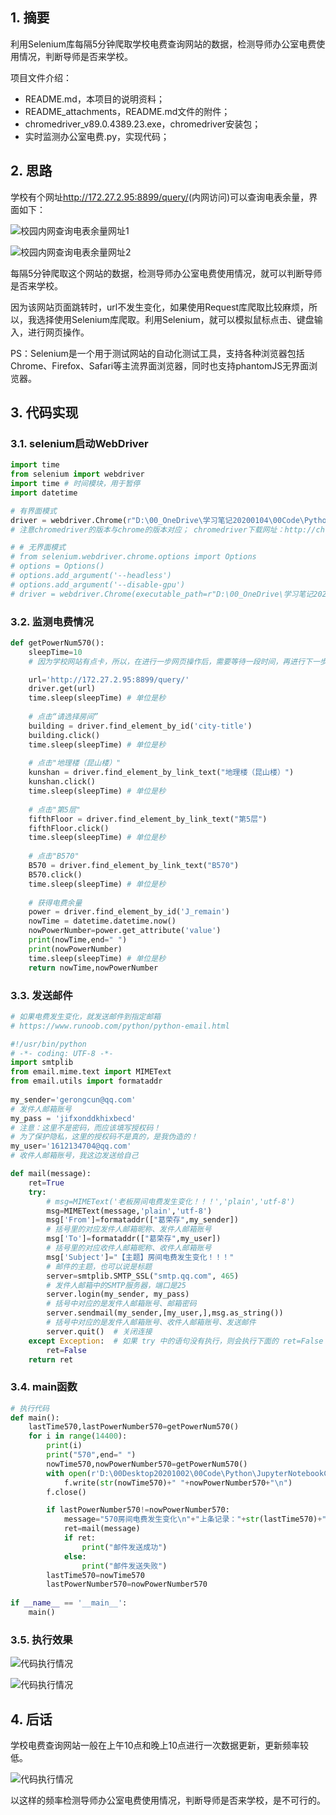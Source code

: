 ## 1. 摘要

利用Selenium库每隔5分钟爬取学校电费查询网站的数据，检测导师办公室电费使用情况，判断导师是否来学校。

项目文件介绍：  
- README.md，本项目的说明资料；
- README_attachments，README.md文件的附件；
- chromedriver_v89.0.4389.23.exe，chromedriver安装包；
- 实时监测办公室电费.py，实现代码；

## 2. 思路

学校有个网址<http://172.27.2.95:8899/query/>(内网访问)可以查询电表余量，界面如下：

![校园内网查询电表余量网址1](README_attachments/校园内网查询电表余量网址1.png)

![校园内网查询电表余量网址2](README_attachments/校园内网查询电表余量网址2.png)

每隔5分钟爬取这个网站的数据，检测导师办公室电费使用情况，就可以判断导师是否来学校。

因为该网站页面跳转时，url不发生变化，如果使用Request库爬取比较麻烦，所以，我选择使用Selenium库爬取。利用Selenium，就可以模拟鼠标点击、键盘输入，进行网页操作。

PS：Selenium是一个用于测试网站的自动化测试工具，支持各种浏览器包括Chrome、Firefox、Safari等主流界面浏览器，同时也支持phantomJS无界面浏览器。

## 3. 代码实现

### 3.1. selenium启动WebDriver

```python
import time
from selenium import webdriver
import time # 时间模块，用于暂停
import datetime

# 有界面模式
driver = webdriver.Chrome(r"D:\00_OneDrive\学习笔记20200104\00Code\Python\ChromeDriver\chromedriver_v88.0.4324.96.exe")
# 注意chromedriver的版本与chrome的版本对应； chromedriver下载网址：http://chromedriver.chromium.org/downloads

# # 无界面模式
# from selenium.webdriver.chrome.options import Options
# options = Options()
# options.add_argument('--headless')
# options.add_argument('--disable-gpu')
# driver = webdriver.Chrome(executable_path=r"D:\00_OneDrive\学习笔记20200104\00Code\Python\ChromeDriver\chromedriver_v88.0.4324.96.exe",options=options)
```

### 3.2. 监测电费情况

```python
def getPowerNum570():
    sleepTime=10
    # 因为学校网站有点卡，所以，在进行一步网页操作后，需要等待一段时间，再进行下一步操作，我设置的等待时间是10s

    url='http://172.27.2.95:8899/query/'
    driver.get(url)
    time.sleep(sleepTime) # 单位是秒
    
    # 点击“请选择房间”
    building = driver.find_element_by_id('city-title')
    building.click()
    time.sleep(sleepTime) # 单位是秒
    
    # 点击"地理楼（昆山楼）"
    kunshan = driver.find_element_by_link_text("地理楼（昆山楼）")
    kunshan.click()
    time.sleep(sleepTime) # 单位是秒
    
    # 点击"第5层"
    fifthFloor = driver.find_element_by_link_text("第5层")
    fifthFloor.click()
    time.sleep(sleepTime) # 单位是秒
    
    # 点击"B570"
    B570 = driver.find_element_by_link_text("B570")
    B570.click()
    time.sleep(sleepTime) # 单位是秒
    
    # 获得电费余量
    power = driver.find_element_by_id('J_remain')
    nowTime = datetime.datetime.now()
    nowPowerNumber=power.get_attribute('value')
    print(nowTime,end=" ")
    print(nowPowerNumber)
    time.sleep(sleepTime) # 单位是秒
    return nowTime,nowPowerNumber
```

### 3.3. 发送邮件

```python
# 如果电费发生变化，就发送邮件到指定邮箱
# https://www.runoob.com/python/python-email.html

#!/usr/bin/python
# -*- coding: UTF-8 -*-
import smtplib
from email.mime.text import MIMEText
from email.utils import formataddr
 
my_sender='gerongcun@qq.com'
# 发件人邮箱账号
my_pass = 'jifxonddkhixbecd'
# 注意：这里不是密码，而应该填写授权码！
# 为了保护隐私，这里的授权码不是真的，是我伪造的！
my_user='1612134704@qq.com'
# 收件人邮箱账号，我这边发送给自己

def mail(message):
    ret=True
    try:
        # msg=MIMEText('老板房间电费发生变化！！！','plain','utf-8')
        msg=MIMEText(message,'plain','utf-8')
        msg['From']=formataddr(["葛荣存",my_sender])
        # 括号里的对应发件人邮箱昵称、发件人邮箱账号
        msg['To']=formataddr(["葛荣存",my_user])       
        # 括号里的对应收件人邮箱昵称、收件人邮箱账号
        msg['Subject']="【主题】房间电费发生变化！！！"
        # 邮件的主题，也可以说是标题
        server=smtplib.SMTP_SSL("smtp.qq.com", 465)
        # 发件人邮箱中的SMTP服务器，端口是25
        server.login(my_sender, my_pass)
        # 括号中对应的是发件人邮箱账号、邮箱密码
        server.sendmail(my_sender,[my_user,],msg.as_string())
        # 括号中对应的是发件人邮箱账号、收件人邮箱账号、发送邮件
        server.quit()  # 关闭连接
    except Exception:  # 如果 try 中的语句没有执行，则会执行下面的 ret=False
        ret=False
    return ret
```

### 3.4. main函数

```python
# 执行代码
def main():
    lastTime570,lastPowerNumber570=getPowerNum570()
    for i in range(14400):
        print(i)
        print("570",end=" ")
        nowTime570,nowPowerNumber570=getPowerNum570()
        with open(r'D:\00Desktop20201002\00Code\Python\JupyterNotebookCode\20201201实时记录电费使用情况\Result\570电费v2.txt', 'a') as f:
            f.write(str(nowTime570)+" "+nowPowerNumber570+"\n")
        f.close()

        if lastPowerNumber570!=nowPowerNumber570:
            message="570房间电费发生变化\n"+"上条记录："+str(lastTime570)+" "+lastPowerNumber570+"\n"+"当前记录："+str(nowTime570)+" "+nowPowerNumber570+"\n"
            ret=mail(message)
            if ret:
                print("邮件发送成功")
            else:
                print("邮件发送失败")
        lastTime570=nowTime570
        lastPowerNumber570=nowPowerNumber570
    
if __name__ == '__main__':
    main()
```

### 3.5. 执行效果

![代码执行情况](README_attachments/代码执行情况.png)

![代码执行情况](README_attachments/代码执行情况2.png)

## 4. 后话

学校电费查询网站一般在上午10点和晚上10点进行一次数据更新，更新频率较低。

![代码执行情况](README_attachments/代码执行情况3.png)

以这样的频率检测导师办公室电费使用情况，判断导师是否来学校，是不可行的。

